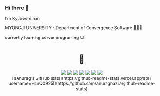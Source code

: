 ### Hi there 👋

I’m Kyubeom han 

MYONGJI UNIVERSITY - Department of Convergence Software 👨🏼‍🎓

currently learning server programing 💻

<div align="center"><h1>👊</h1></div>
<div align="center"> 
  <!-- 자바  --><img src="https://img.shields.io/badge/JAVA-007396?style=flat-square&logo=JAVA&logoColor=white"/> 
  <!--  HTML --><img src="https://img.shields.io/badge/HTML-E34F26?style=flat-square&logo=HTML5&logoColor=white"/> 
  <!--  CSS --><img src="https://img.shields.io/badge/CSS-1572B6?style=flat-square&logo=CSS3&logoColor=white"/> 
  <!--  JS --><img src="https://img.shields.io/badge/JS-F7DF1E?style=flat-square&logo=javascript&logoColor=white"/>  
  <!--  Python --><img src="https://img.shields.io/badge/Python-3776AB?style=flat-square&logo=mysql&logoColor=white"/> 
  <!--  DB --><img src="https://img.shields.io/badge/Mysql-4479A1?style=flat-square&logo=mysql&logoColor=white"/>
  <!--  Oracle --><img src="https://img.shields.io/badge/Oracle-F80000?style=flat-square&logo=mysql&logoColor=white"/>
  <br>
   [![Anurag's GitHub stats](https://github-readme-stats.vercel.app/api?username=HanQ0925)](https://github.com/anuraghazra/github-readme-stats)
</div>
  



<!--
**HanQ0925/HanQ0925** is a ✨ _special_ ✨ repository because its `README.md` (this file) appears on your GitHub profile.

Here are some ideas to get you started:

- 🔭 I’m currently working on ...
- 🌱 I’m currently learning ...
- 👯 I’m looking to collaborate on ...
- 🤔 I’m looking for help with ...
- 💬 Ask me about ...
- 📫 How to reach me: ...
- 😄 Pronouns: ...
- ⚡ Fun fact: ...
-->
